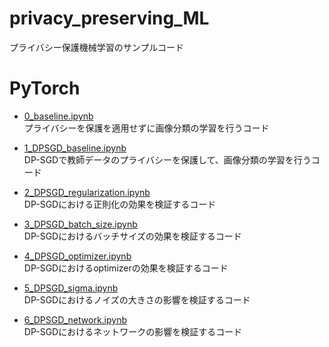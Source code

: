 # privacy_preserving_ML
プライバシー保護機械学習のサンプルコード

# PyTorch
- [0_baseline.ipynb](https://github.com/toshi-4886/privacy_preserving_ML/blob/main/PyTorch/0_baseline.ipynb)  
プライバシーを保護を適用せずに画像分類の学習を行うコード

- [1_DPSGD_baseline.ipynb](https://github.com/toshi-4886/privacy_preserving_ML/blob/main/PyTorch/1_DPSGD_baseline.ipynb)  
DP-SGDで教師データのプライバシーを保護して、画像分類の学習を行うコード

- [2_DPSGD_regularization.ipynb](https://github.com/toshi-4886/privacy_preserving_ML/blob/main/PyTorch/2_DPSGD_regularization.ipynb)  
DP-SGDにおける正則化の効果を検証するコード  

- [3_DPSGD_batch_size.ipynb](https://github.com/toshi-4886/privacy_preserving_ML/blob/main/PyTorch/3_DPSGD_batch_size.ipynb)  
DP-SGDにおけるバッチサイズの効果を検証するコード 

- [4_DPSGD_optimizer.ipynb](https://github.com/toshi-4886/privacy_preserving_ML/blob/main/PyTorch/4_DPSGD_optimizer.ipynb)  
DP-SGDにおけるoptimizerの効果を検証するコード 

- [5_DPSGD_sigma.ipynb](https://github.com/toshi-4886/privacy_preserving_ML/blob/main/PyTorch/5_DPSGD_sigma.ipynb)  
DP-SGDにおけるノイズの大きさの影響を検証するコード 

- [6_DPSGD_network.ipynb](https://github.com/toshi-4886/privacy_preserving_ML/blob/main/PyTorch/6_DPSGD_network.ipynb)  
DP-SGDにおけるネットワークの影響を検証するコード 
